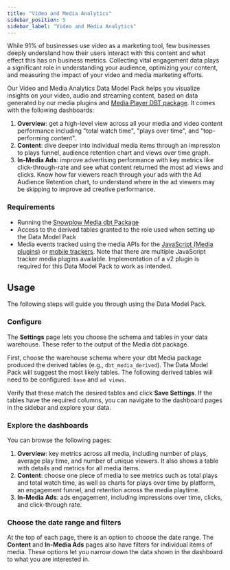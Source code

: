 ```yaml
---
title: "Video and Media Analytics"
sidebar_position: 5
sidebar_label: "Video and Media Analytics"
---
```


While 91% of businesses use video as a marketing tool, few businesses deeply understand how their users interact with this content and what effect this has on business metrics. Collecting vital engagement data plays a significant role in understanding your audience, optimizing your content, and measuring the impact of your video and media marketing efforts.

Our Video and Media Analytics Data Model Pack helps you visualize insights on your video, audio and streaming content, based on data generated by our media plugins and [Media Player DBT package](/docs/modeling-your-data/modeling-your-data-with-dbt/dbt-models/dbt-media-player-data-model/index.md). It comes with the following dashboards:

1. **Overview**: get a high-level view across all your media and video content performance including "total watch time", "plays over time", and "top-performing content".
2. **Content**: dive deeper into individual media items through an impression to plays funnel, audience retention chart and views over time graph.
3. **In-Media Ads**: improve advertising performance with key metrics like click-through-rate and see what content returned the most ad views and clicks. Know how far viewers reach through your ads with the Ad Audience Retention chart, to understand where in the ad viewers may be skipping to improve ad creative performance.

### Requirements

- Running the [Snowplow Media dbt Package](/docs/modeling-your-data/modeling-your-data-with-dbt/dbt-models/dbt-media-player-data-model/index.md)
- Access to the derived tables granted to the role used when setting up the Data Model Pack
- Media events tracked using the media APIs for the [JavaScript (Media plugins)](/docs/sources/trackers/javascript-trackers/web-tracker/tracking-events/media/index.md) or [mobile trackers](/docs/sources/trackers/mobile-trackers/tracking-events/media-tracking/index.md). Note that there are multiple JavaScript tracker media plugins available. Implementation of a v2 plugin is required for this Data Model Pack to work as intended.

## Usage

The following steps will guide you through using the Data Model Pack.

### Configure

The **Settings** page lets you choose the schema and tables in your data warehouse.
These refer to the output of the Media dbt package.

First, choose the warehouse schema where your dbt Media package produced the derived tables (e.g., `dbt_media_derived`).
The Data Model Pack will suggest the most likely tables.
The following derived tables will need to be configured: `base` and `ad views`.

Verify that these match the desired tables and click **Save Settings**.
If the tables have the required columns, you can navigate to the dashboard pages in the sidebar and explore your data.

### Explore the dashboards

You can browse the following pages:

1. **Overview**: key metrics across all media, including number of plays, average play time, and number of unique viewers. It also shows a table with details and metrics for all media items.
2. **Content**: choose one piece of media to see metrics such as total plays and total watch time, as well as charts for plays over time by platform, an engagement funnel, and retention across the media playtime.
3. **In-Media Ads**: ads engagement, including impressions over time, clicks, and click-through rate.

### Choose the date range and filters

At the top of each page, there is an option to choose the date range. The **Content** and **In-Media Ads** pages also have filters for individual items of media. These options let you narrow down the data shown in the dashboard to what you are interested in.
